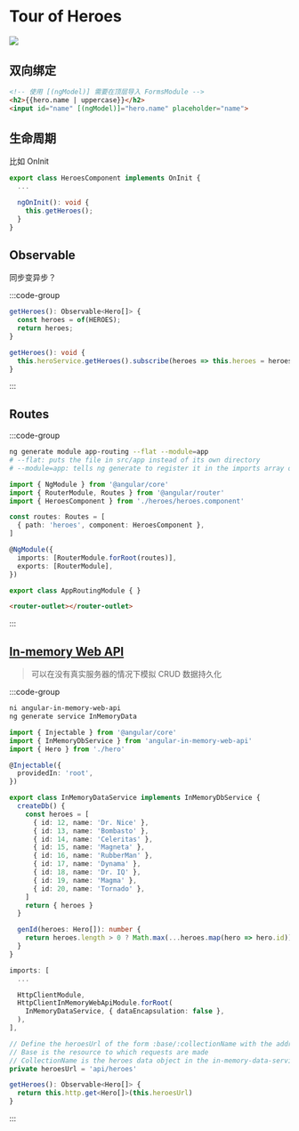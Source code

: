 # Tour of Heroes

![](/angular/hero.png)

## 双向绑定

```html
<!-- 使用 [(ngModel)] 需要在顶层导入 FormsModule -->
<h2>{{hero.name | uppercase}}</h2>
<input id="name" [(ngModel)]="hero.name" placeholder="name">
```

## 生命周期

比如 OnInit

```ts
export class HeroesComponent implements OnInit {
  ...

  ngOnInit(): void {
    this.getHeroes();
  }
}
```

## Observable

同步变异步？

:::code-group
```ts [service]
getHeroes(): Observable<Hero[]> {
  const heroes = of(HEROES);
  return heroes;
}
```

```ts [component]
getHeroes(): void {
  this.heroService.getHeroes().subscribe(heroes => this.heroes = heroes);
}
```
:::

## Routes

:::code-group
```sh
ng generate module app-routing --flat --module=app
# --flat: puts the file in src/app instead of its own directory
# --module=app: tells ng generate to register it in the imports array of the AppModule.
```

```ts
import { NgModule } from '@angular/core'
import { RouterModule, Routes } from '@angular/router'
import { HeroesComponent } from './heroes/heroes.component'

const routes: Routes = [
  { path: 'heroes', component: HeroesComponent },
]

@NgModule({
  imports: [RouterModule.forRoot(routes)],
  exports: [RouterModule],
})

export class AppRoutingModule { }
```

```html
<router-outlet></router-outlet>
```
:::

## [In-memory Web API](https://github.com/angular/angular/tree/main/packages/misc/angular-in-memory-web-api)

> 可以在没有真实服务器的情况下模拟 CRUD 数据持久化


:::code-group
```sh
ni angular-in-memory-web-api
ng generate service InMemoryData

```

```ts [service]
import { Injectable } from '@angular/core'
import { InMemoryDbService } from 'angular-in-memory-web-api'
import { Hero } from './hero'

@Injectable({
  providedIn: 'root',
})

export class InMemoryDataService implements InMemoryDbService {
  createDb() {
    const heroes = [
      { id: 12, name: 'Dr. Nice' },
      { id: 13, name: 'Bombasto' },
      { id: 14, name: 'Celeritas' },
      { id: 15, name: 'Magneta' },
      { id: 16, name: 'RubberMan' },
      { id: 17, name: 'Dynama' },
      { id: 18, name: 'Dr. IQ' },
      { id: 19, name: 'Magma' },
      { id: 20, name: 'Tornado' },
    ]
    return { heroes }
  }

  genId(heroes: Hero[]): number {
    return heroes.length > 0 ? Math.max(...heroes.map(hero => hero.id)) + 1 : 11
  }
}
```

```ts [app.module.ts]
imports: [
  ...

  HttpClientModule,
  HttpClientInMemoryWebApiModule.forRoot(
    InMemoryDataService, { dataEncapsulation: false },
  ),
],
```

```ts [usage]
// Define the heroesUrl of the form :base/:collectionName with the address of the heroes resource on the server
// Base is the resource to which requests are made
// CollectionName is the heroes data object in the in-memory-data-service.ts
private heroesUrl = 'api/heroes'

getHeroes(): Observable<Hero[]> {
  return this.http.get<Hero[]>(this.heroesUrl)
}
```
:::
